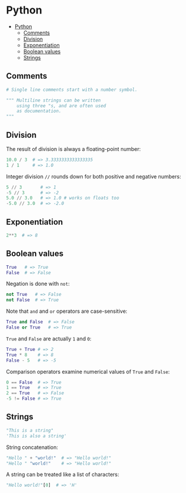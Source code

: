 # Python

- [Python](#python)
  - [Comments](#comments)
  - [Division](#division)
  - [Exponentiation](#exponentiation)
  - [Boolean values](#boolean-values)
  - [Strings](#strings)

## Comments

```python
# Single line comments start with a number symbol.

""" Multiline strings can be written
    using three "s, and are often used
    as documentation.
"""
```

## Division

The result of division is always a floating-point number:

```python
10.0 / 3  # => 3.3333333333333335
1 / 1     # => 1.0
```

Integer division `//` rounds down for both positive and negative numbers:

```python
5 // 3       # => 1
-5 // 3      # => -2
5.0 // 3.0   # => 1.0 # works on floats too
-5.0 // 3.0  # => -2.0
```

## Exponentiation

```python
2**3  # => 8
```

## Boolean values

```python
True   # => True
False  # => False
```

Negation is done with `not`:

```python
not True   # => False
not False  # => True
```

Note that `and` and `or` operators are case-sensitive:

```python
True and False  # => False
False or True   # => True
```

`True` and `False` are actually `1` and `0`:

```python
True + True # => 2
True * 8    # => 8
False - 5   # => -5
```

Comparison operators examine numerical values of `True` and `False`:

```python
0 == False  # => True
1 == True   # => True
2 == True   # => False
-5 != False # => True
```

## Strings

```python
"This is a string"
'This is also a string'
```

String concatenation:

```python
"Hello " + "world!"  # => "Hello world!"
"Hello " "world!"    # => "Hello world!"
```

A string can be treated like a list of characters:

```python
"Hello world!"[0]  # => 'H'
```

```python

```

```python

```

```python

```
